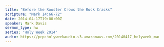 ```yaml
---
title: "Before the Rooster Crows the Rock Cracks"
scripture: "Mark 14:66-72"
date: 2014-04-17T19:00:00Z
speaker: Mark Davis
sermon_type: hw
series: "Holy Week 2014"
audio: https://pcpcholyweekaudio.s3.amazonaws.com/20140417_holyweek_maundyevenin-5356b9070df3a.mp3 
---
```



